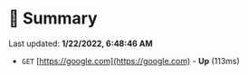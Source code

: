 # 📖 Summary
Last updated: **1/22/2022, 6:48:46 AM**

- `GET` [https://google.com](https://google.com) - **Up** (113ms)
